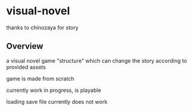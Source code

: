 # visual-novel
thanks to chinozaya for story
## Overview
a visual novel game "structure" which can change the story according to provided assets 

game is made from scratch

currently work in progress, is playable

loading save file currently does not work
